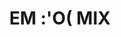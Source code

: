 ---
published: true
title: 'EM :''O( MIX'
collection: ailleurs
release_date: '2013-06-25 00:00:00'
image:
    user/pages/01.Emissions/ailleurs-20/ouiedire_ailleurs-20_cover-1.png: { name: ouiedire_ailleurs-20_cover-1.png, type: image/png, size: 281891, path: user/pages/01.Emissions/ailleurs-20/ouiedire_ailleurs-20_cover-1.png }
number: '20'
slug: ailleurs-20
taxonomy:
    dj: 'Dee How You'
    artist: {  }
playlists:
    - { title: null, tracks: {  } }
presentation: " Des enfants seuls, des routiers sensibles, des orphelins, des condamnés à tort, des handicapés, la cloche de la paix qui ne sonnera jamais... snif :'O(\n\n[www.julienkedryna.com/](http://www.julienkedryna.com/)"
image_hd:
    user/pages/01.Emissions/ailleurs-20/ouiedire_ailleurs-20_cover_hd.png: { name: ouiedire_ailleurs-20_cover_hd.png, type: image/png, size: 281891, path: user/pages/01.Emissions/ailleurs-20/ouiedire_ailleurs-20_cover_hd.png }

---